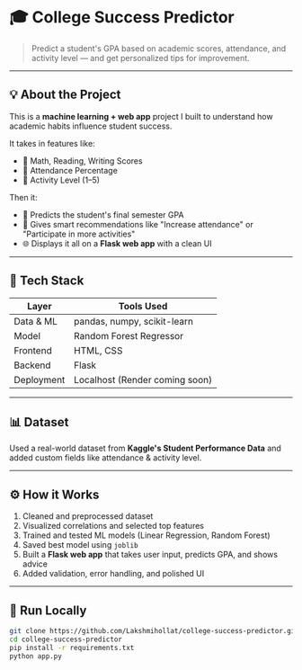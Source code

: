 # 🎓 College Success Predictor

> Predict a student's GPA based on academic scores, attendance, and activity level — and get personalized tips for improvement.

---

## 💡 About the Project

This is a **machine learning + web app** project I built to understand how academic habits influence student success.

It takes in features like:
- 🧮 Math, Reading, Writing Scores
- 📅 Attendance Percentage
- 💼 Activity Level (1–5)

Then it:
- 🎯 Predicts the student's final semester GPA  
- 📌 Gives smart recommendations like "Increase attendance" or "Participate in more activities"  
- 🌐 Displays it all on a **Flask web app** with a clean UI

---

## 🧠 Tech Stack

| Layer         | Tools Used                          |
|---------------|-------------------------------------|
| Data & ML     | pandas, numpy, scikit-learn         |
| Model         | Random Forest Regressor             |
| Frontend      | HTML, CSS                           |
| Backend       | Flask                               |
| Deployment    | Localhost (Render coming soon)      |

---

## 📊 Dataset

Used a real-world dataset from **Kaggle's Student Performance Data** and added custom fields like attendance & activity level.

---

## ⚙️ How it Works

1. Cleaned and preprocessed dataset  
2. Visualized correlations and selected top features  
3. Trained and tested ML models (Linear Regression, Random Forest)  
4. Saved best model using `joblib`  
5. Built a **Flask web app** that takes user input, predicts GPA, and shows advice  
6. Added validation, error handling, and polished UI  

---

## 🚀 Run Locally

```bash
git clone https://github.com/Lakshmihollat/college-success-predictor.git
cd college-success-predictor
pip install -r requirements.txt
python app.py
